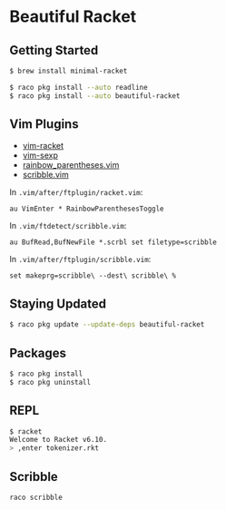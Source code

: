 # Beautiful Racket

## Getting Started

```sh
$ brew install minimal-racket

$ raco pkg install --auto readline
$ raco pkg install --auto beautiful-racket
```

## Vim Plugins

- [vim-racket](https://github.com/wlangstroth/vim-racket)
- [vim-sexp](https://github.com/guns/vim-sexp)
- [rainbow_parentheses.vim](https://github.com/kien/rainbow_parentheses.vim)
- [scribble.vim](https://github.com/vim-scripts/scribble.vim)

In `.vim/after/ftplugin/racket.vim`:

```vim
au VimEnter * RainbowParenthesesToggle
```

In `.vim/ftdetect/scribble.vim`:

```vim
au BufRead,BufNewFile *.scrbl set filetype=scribble
```

In `.vim/after/ftplugin/scribble.vim`:

```vim
set makeprg=scribble\ --dest\ scribble\ %
```

## Staying Updated

```sh
$ raco pkg update --update-deps beautiful-racket
```

## Packages

```sh
$ raco pkg install
$ raco pkg uninstall
```

## REPL

```sh
$ racket
Welcome to Racket v6.10.
> ,enter tokenizer.rkt
```

## Scribble

```sh
raco scribble
```
